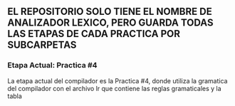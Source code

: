 <h2> EL REPOSITORIO SOLO TIENE EL NOMBRE DE ANALIZADOR LEXICO, PERO GUARDA TODAS LAS ETAPAS DE CADA PRACTICA POR SUBCARPETAS </h2>

<h3> Etapa Actual: Practica #4 </h3>
La etapa actual del compilador es la Practica #4, donde utiliza la gramatica del compilador con el archivo lr que contiene las reglas gramaticales y la tabla
